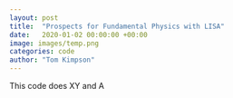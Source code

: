 ```yaml
---
layout: post
title:  "Prospects for Fundamental Physics with LISA"
date:   2020-01-02 00:00:00 +00:00
image: images/temp.png
categories: code
author: "Tom Kimpson"
---
```

This code does XY and A














>

